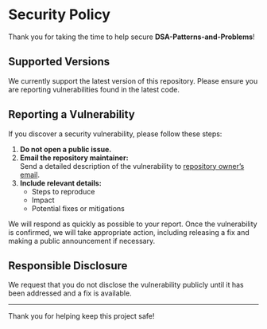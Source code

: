 # Security Policy

Thank you for taking the time to help secure **DSA-Patterns-and-Problems**!

## Supported Versions

We currently support the latest version of this repository. Please ensure you are reporting vulnerabilities found in the latest code.

## Reporting a Vulnerability

If you discover a security vulnerability, please follow these steps:

1. **Do not open a public issue.**
2. **Email the repository maintainer:**  
   Send a detailed description of the vulnerability to [repository owner’s email](mailto:mrunalini.pachpute@gmail.com).
3. **Include relevant details:**  
   - Steps to reproduce
   - Impact
   - Potential fixes or mitigations

We will respond as quickly as possible to your report. Once the vulnerability is confirmed, we will take appropriate action, including releasing a fix and making a public announcement if necessary.

## Responsible Disclosure

We request that you do not disclose the vulnerability publicly until it has been addressed and a fix is available.

---

Thank you for helping keep this project safe!
